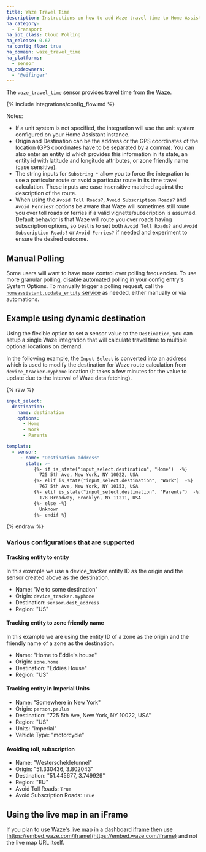 ```yaml
---
title: Waze Travel Time
description: Instructions on how to add Waze travel time to Home Assistant.
ha_category:
  - Transport
ha_iot_class: Cloud Polling
ha_release: 0.67
ha_config_flow: true
ha_domain: waze_travel_time
ha_platforms:
  - sensor
ha_codeowners:
  - '@eifinger'
---
```


The `waze_travel_time` sensor provides travel time from the [Waze](https://www.waze.com/).

{% include integrations/config_flow.md %}

Notes:

- If a unit system is not specified, the integration will use the unit system configured on your Home Assistant instance.
- Origin and Destination can be the address or the GPS coordinates of the location (GPS coordinates have to be separated by a comma). You can also enter an entity id which provides this information in its state, an entity id with latitude and longitude attributes, or zone friendly name (case sensitive).
- The string inputs for `Substring *` allow you to force the integration to use a particular route or avoid a particular route in its time travel calculation. These inputs are case insensitive matched against the description of the route.
- When using the `Avoid Toll Roads?`, `Avoid Subscription Roads?` and `Avoid Ferries?` options be aware that Waze will sometimes still route you over toll roads or ferries if a valid vignette/subscription is assumed. Default behavior is that Waze will route you over roads having subscription options, so best is to set both `Avoid Toll Roads?` and `Avoid Subscription Roads?` or `Avoid Ferries?` if needed and experiment to ensure the desired outcome.

## Manual Polling

Some users will want to have more control over polling frequencies. To use more granular polling, disable automated polling in your config entry's System Options. To manually trigger a polling request, call the [`homeassistant.update_entity` service](/integrations/homeassistant/#service-homeassistantupdate_entity) as needed, either manually or via automations.

## Example using dynamic destination

Using the flexible option to set a sensor value to the `Destination`, you can setup a single Waze integration that will calculate travel time to multiple optional locations on demand.

In the following example, the `Input Select` is converted into an address which is used to modify the destination for Waze route calculation from `device_tracker.myphone` location (It takes a few minutes for the value to update due to the interval of Waze data fetching).

{% raw %}

```yaml
input_select:
  destination:
    name: destination
    options:
      - Home
      - Work
      - Parents

template:
  - sensor:
     - name: "Destination address"
       state: >-
          {%- if is_state("input_select.destination", "Home")  -%}
            725 5th Ave, New York, NY 10022, USA
          {%- elif is_state("input_select.destination", "Work")  -%}
            767 5th Ave, New York, NY 10153, USA
          {%- elif is_state("input_select.destination", "Parents")  -%}
            178 Broadway, Brooklyn, NY 11211, USA
          {%- else -%}
            Unknown
          {%- endif %}

```

{% endraw %}

### Various configurations that are supported

#### Tracking entity to entity

In this example we use a device_tracker entity ID as the origin and the sensor created above as the destination.

  - Name: "Me to some destination"
  - Origin: `device_tracker.myphone`
  - Destination: `sensor.dest_address`
  - Region: "US"

#### Tracking entity to zone friendly name

In this example we are using the entity ID of a zone as the origin and the friendly name of a zone as the destination.

  - Name: "Home to Eddie's house"
  - Origin: `zone.home`
  - Destination: "Eddies House"
  - Region: "US"

#### Tracking entity in Imperial Units

  - Name: "Somewhere in New York"
  - Origin: `person.paulus`
  - Destination: "725 5th Ave, New York, NY 10022, USA"
  - Region: "US"
  - Units: "imperial"
  - Vehicle Type: "motorcycle"

#### Avoiding toll, subscription

  - Name: "Westerscheldetunnel"
  - Origin: "51.330436, 3.802043"
  - Destination: "51.445677, 3.749929"
  - Region: "EU"
  - Avoid Toll Roads: `True`
  - Avoid Subscription Roads: `True`

## Using the live map in an iFrame

If you plan to use [Waze's live map](https://developers.google.com/waze/iframe/)
in a dashboard [iframe](/dashboards/iframe/) then use
[https://embed.waze.com/iframe](https://embed.waze.com/iframe) and not the live map URL itself.
